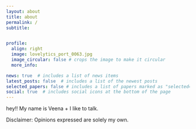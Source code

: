 ```yaml
---
layout: about
title: about
permalink: /
subtitle: 


profile:
  align: right
  image: lovelytics_port_0063.jpg
  image_circular: false # crops the image to make it circular
  more_info:

news: true  # includes a list of news items
latest_posts: false  # includes a list of the newest posts
selected_papers: false # includes a list of papers marked as "selected={true}"
social: true  # includes social icons at the bottom of the page
---
```


hey!! My name is Veena + I like to talk. 

Disclaimer: Opinions expressed are solely my own.


